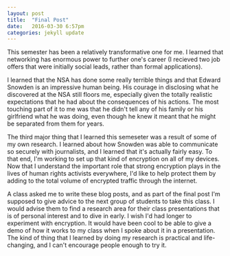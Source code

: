 ```yaml
---
layout: post
title:  "Final Post"
date:   2016-03-30 6:57pm
categories: jekyll update
---
```


This semester has been a relatively transformative one for me.
I learned that networking has enormous power to further one's
career (I recieved two job offers that were initially social
leads, rather than formal applications).

I learned that the
NSA has done some really terrible things and that Edward Snowden
is an impressive human being. His courage in disclosing what
he discovered at the NSA still floors me, especially given
the totally realistic expectations that he had about the
consequences of his actions. The most touching part of it
to me was that he didn't tell any of his family or his
girlfriend what he was doing, even though he knew it meant
that he might be separated from them for years.

The third major thing that I learned this semeseter was a result
of some of my own research. I learned about how Snowden was able
to communicate so securely with journalists, and I learned that
it's actually fairly easy. To that end, I'm working to set up that
kind of encryption on all of my devices. Now that I understand
the important role that strong encryption plays in the lives of
human rights activists everywhere, I'd like to help protect them
by adding to the total volume of encrypted traffic through the
internet.

A class asked me to write these blog posts, and as part of the final
post I'm supposed to give advice to the next group of students to take
this class. I would advise them to find a research area for their
class presentations that is of personal interest and to dive in early.
I wish I'd had longer to experiment with encryption. It would have been
cool to be able to give a demo of how it works to my class when I spoke
about it in a presentation. The kind of thing that I learned by doing
my research is practical and life-changing, and I can't encourage people
enough to try it.
